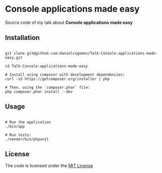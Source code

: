 # Console applications made easy

Source code of my talk about **Console applications made easy**

## Installation

```

git clone git@github.com:danielcsgomes/Talk-Console-applications-made-easy.git

cd Talk-Console-applications-made-easy

# Install using composer with development dependencies:
curl -sS https://getcomposer.org/installer | php

# Then, using the `composer.phar` file:
php composer.phar install --dev

```

## Usage

```

# Run the application
./bin/app

# Run tests:
./vendor/bin/phpunit

```

## License
The code is licensed under the [MIT License](https://github.com/danielcsgomes/phplx-how-to-build-console-app/blob/master/LICENSE)
